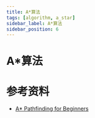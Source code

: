 ```yaml
---
title: A*算法
tags: [algorithm, a_star]
sidebar_label: A*算法
sidebar_position: 6
---
```


# A*算法



# 参考资料

* [A* Pathfinding for Beginners](https://gamedev.net/reference/articles/article2003.asp)